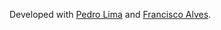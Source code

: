 Developed with [Pedro Lima](github.com/up202108806) and [Francisco Alves](github.com/FranciscoAlves124).
